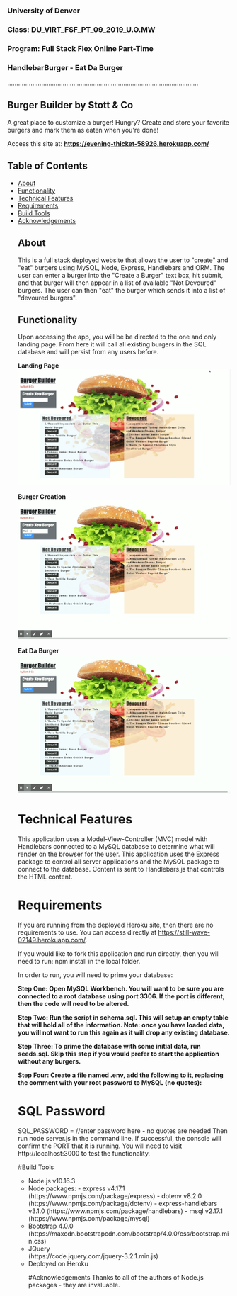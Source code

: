 ### University of Denver 
### Class: DU_VIRT_FSF_PT_09_2019_U.O.MW
### Program: Full Stack Flex Online Part-Time
### HandlebarBurger - Eat Da Burger
...........................................................................................................

## Burger Builder by Stott & Co
A great place to customize a burger!  Hungry? Create and store your favorite burgers and mark them as eaten when you're done! 

Access this site at: **https://evening-thicket-58926.herokuapp.com/**

## Table of Contents
<ul>
<li><a href="#about">About</a></li>
<li><a href="#functionality">Functionality</a></li>
<li><a href="#technical-features">Technical Features</a></li>
<li><a href="#requirements">Requirements</a></li>
<li><a href="#build-tools">Build Tools</a></li>
<li><a href="#acknowledgements">Acknowledgements</a></li>

## About
This is a full stack deployed website that allows the user to "create" and "eat" burgers using MySQL, Node, Express, Handlebars and ORM. The user can enter a burger into the "Create a Burger" text box, hit submit, and that burger will then appear in a list of available "Not Devoured" burgers. The user can then "eat" the burger which sends it into a list of "devoured burgers".

## Functionality
Upon accessing the app, you will be be directed to the one and only landing page. From here it will call all existing burgers in the SQL database and will persist from any users before.

**Landing Page**<br>
![Alt Text](https://github.com/sstott09/14-HandlebarBurger/blob/master/public/assets/images/build-a-burger_landing-page.png)

**Burger Creation**<br>
![Alt Text](https://github.com/sstott09/14-HandlebarBurger/blob/master/public/assets/images/create-a-burger.gif)

**Eat Da Burger**<br>
![Alt Text](https://github.com/sstott09/14-HandlebarBurger/blob/master/public/assets/images/devour-a-burger.gif)

# Technical Features
This application uses a Model-View-Controller (MVC) model with Handlebars connected to a MySQL database to determine what will render on the browser for the user. This application uses the Express package to control all server applications and the MySQL package to connect to the database. Content is sent to Handlebars.js that controls the HTML content.

# Requirements
If you are running from the deployed Heroku site, then there are no requirements to use. You can access directly at https://still-wave-02149.herokuapp.com/.

If you would like to fork this application and run directly, then you will need to run: npm install in the local folder.

In order to run, you will need to prime your database:

**Step One: Open MySQL Workbench. You will want to be sure you are connected to a root database using port 3306. If the port is different, then the code will need to be altered.**

**Step Two: Run the script in schema.sql. This will setup an empty table that will hold all of the information. Note: once you have loaded data, you will not want to run this again as it will drop any existing database.**

**Step Three: To prime the database with some initial data, run seeds.sql. Skip this step if you would prefer to start the application without any burgers.**

**Step Four: Create a file named .env, add the following to it, replacing the comment with your root password to MySQL (no quotes):**

# SQL Password
SQL_PASSWORD = //enter password here - no quotes are needed
Then run node server.js in the command line. If successful, the console will confirm the PORT that it is running. You will need to visit http://localhost:3000 to test the functionality.

#Build Tools
<ul>
<li>Node.js v10.16.3</li>
<li>Node packages:
- express v4.17.1 (https://www.npmjs.com/package/express)
- dotenv v8.2.0 (https://www.npmjs.com/package/dotenv)
- express-handlebars v3.1.0 (https://www.npmjs.com/package/handlebars)
- msql v2.17.1 (https://www.npmjs.com/package/mysql)</li>
<li>Bootstrap 4.0.0 (https://maxcdn.bootstrapcdn.com/bootstrap/4.0.0/css/bootstrap.min.css)</li>
<li>JQuery</li> (https://code.jquery.com/jquery-3.2.1.min.js)
<li>Deployed on Heroku</li>

#Acknowledgements
Thanks to all of the authors of Node.js packages - they are invaluable.